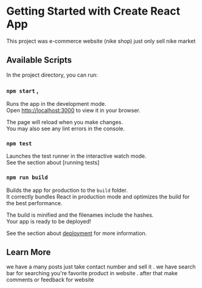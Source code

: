# Getting Started with Create React App

This project was e-commerce website (nike shop) just only sell nike market 

## Available Scripts

In the project directory, you can run:

### `npm start` ,

Runs the app in the development mode.\
Open [http://localhost:3000](http://localhost:3000) to view it in your browser.

The page will reload when you make changes.\
You may also see any lint errors in the console.

### `npm test`

Launches the test runner in the interactive watch mode.\
See the section about [running tests]
### `npm run build`

Builds the app for production to the `build` folder.\
It correctly bundles React in production mode and optimizes the build for the best performance.

The build is minified and the filenames include the hashes.\
Your app is ready to be deployed!

See the section about [deployment](https://facebook.github.io/create-react-app/docs/deployment) for more information.

## Learn More

we have a many posts just take contact number and sell it .
we have search bar for searching you're favorite product in website .
after that make comments or feedback for website 